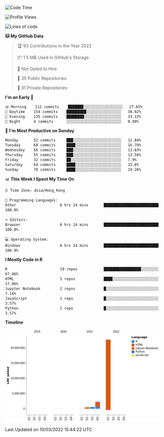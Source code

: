 

<!--**wt12318/wt12318** is a ✨ _special_ ✨ repository because its `README.md` (this file) appears on your GitHub profile.-->

<!--START_SECTION:waka-->
![Code Time](http://img.shields.io/badge/Code%20Time-7%20hrs%2037%20mins-blue)

![Profile Views](http://img.shields.io/badge/Profile%20Views-106-blue)

![Lines of code](https://img.shields.io/badge/From%20Hello%20World%20I%27ve%20Written-26%20Million%20lines%20of%20code-blue)

**🐱 My GitHub Data** 

> 🏆 93 Contributions in the Year 2022
 > 
> 📦 1.5 MB Used in GitHub's Storage 
 > 
> 🚫 Not Opted to Hire
 > 
> 📜 35 Public Repositories 
 > 
> 🔑 31 Private Repositories  
 > 
**I'm an Early 🐤** 

```text
🌞 Morning    112 commits    ███████░░░░░░░░░░░░░░░░░░   27.65% 
🌆 Daytime    154 commits    █████████░░░░░░░░░░░░░░░░   38.02% 
🌃 Evening    135 commits    ████████░░░░░░░░░░░░░░░░░   33.33% 
🌙 Night      4 commits      ░░░░░░░░░░░░░░░░░░░░░░░░░   0.99%

```
📅 **I'm Most Productive on Sunday** 

```text
Monday       52 commits     ███░░░░░░░░░░░░░░░░░░░░░░   12.84% 
Tuesday      68 commits     ████░░░░░░░░░░░░░░░░░░░░░   16.79% 
Wednesday    56 commits     ███░░░░░░░░░░░░░░░░░░░░░░   13.83% 
Thursday     55 commits     ███░░░░░░░░░░░░░░░░░░░░░░   13.58% 
Friday       32 commits     ██░░░░░░░░░░░░░░░░░░░░░░░   7.9% 
Saturday     64 commits     ████░░░░░░░░░░░░░░░░░░░░░   15.8% 
Sunday       78 commits     ████░░░░░░░░░░░░░░░░░░░░░   19.26%

```


📊 **This Week I Spent My Time On** 

```text
⌚︎ Time Zone: Asia/Hong_Kong

💬 Programming Languages: 
Other                    6 hrs 24 mins       █████████████████████████   100.0%

🔥 Editors: 
Browser                  6 hrs 24 mins       █████████████████████████   100.0%

💻 Operating System: 
Windows                  6 hrs 24 mins       █████████████████████████   100.0%

```

**I Mostly Code in R** 

```text
R                        19 repos            █████████████████░░░░░░░░   67.86% 
HTML                     5 repos             ████░░░░░░░░░░░░░░░░░░░░░   17.86% 
Jupyter Notebook         2 repos             █░░░░░░░░░░░░░░░░░░░░░░░░   7.14% 
JavaScript               1 repo              █░░░░░░░░░░░░░░░░░░░░░░░░   3.57% 
Python                   1 repo              █░░░░░░░░░░░░░░░░░░░░░░░░   3.57%

```


**Timeline**

![Chart not found](https://raw.githubusercontent.com/wt12318/wt12318/main/charts/bar_graph.png) 


 Last Updated on 10/03/2022 15:44:22 UTC
<!--END_SECTION:waka-->


